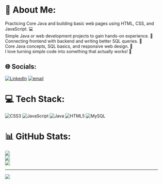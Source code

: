 # 💫 About Me:
Practicing Core Java and building basic web pages using HTML, CSS, and JavaScript. 💻<br>Simple Java or web development projects to gain hands-on experience. 🤝<br>Connecting frontend with backend and writing better SQL queries. 🧠<br>Core Java concepts, SQL basics, and responsive web design. 📘<br>I love turning simple code into something that actually works! 🎉


## 🌐 Socials:
[![LinkedIn](https://img.shields.io/badge/LinkedIn-%230077B5.svg?logo=linkedin&logoColor=white)](https://linkedin.com/in/www.linkedin.com/in/harshal-pohankar-5920b6254) [![email](https://img.shields.io/badge/Email-D14836?logo=gmail&logoColor=white)](mailto:harshalpohankar53228@gmail.com) 

# 💻 Tech Stack:
![CSS3](https://img.shields.io/badge/css3-%231572B6.svg?style=for-the-badge&logo=css3&logoColor=white) ![JavaScript](https://img.shields.io/badge/javascript-%23323330.svg?style=for-the-badge&logo=javascript&logoColor=%23F7DF1E) ![Java](https://img.shields.io/badge/java-%23ED8B00.svg?style=for-the-badge&logo=openjdk&logoColor=white) ![HTML5](https://img.shields.io/badge/html5-%23E34F26.svg?style=for-the-badge&logo=html5&logoColor=white) ![MySQL](https://img.shields.io/badge/mysql-4479A1.svg?style=for-the-badge&logo=mysql&logoColor=white)
# 📊 GitHub Stats:
![](https://github-readme-stats.vercel.app/api?username=HarshalPohankar&theme=dark&hide_border=false&include_all_commits=false&count_private=false)<br/>
![](https://nirzak-streak-stats.vercel.app/?user=HarshalPohankar&theme=dark&hide_border=false)<br/>
![](https://github-readme-stats.vercel.app/api/top-langs/?username=HarshalPohankar&theme=dark&hide_border=false&include_all_commits=false&count_private=false&layout=compact)

---
[![](https://visitcount.itsvg.in/api?id=HarshalPohankar&icon=0&color=0)](https://visitcount.itsvg.in)

<!-- Proudly created with GPRM ( https://gprm.itsvg.in ) -->
